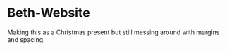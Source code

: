 # Beth-Website

Making this as a Christmas present but still messing around with margins and spacing.
